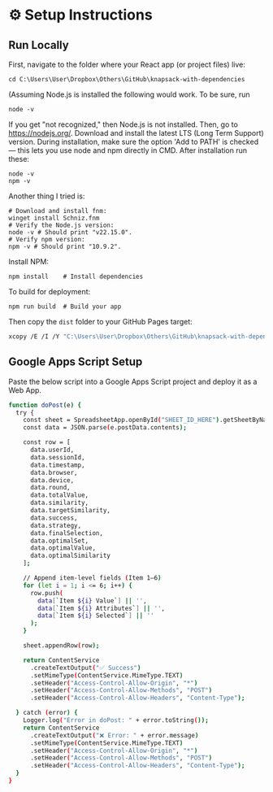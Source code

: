 # ⚙️ Setup Instructions

## Run Locally
First, navigate to the folder where your React app (or project files) live:
```
cd C:\Users\User\Dropbox\Others\GitHub\knapsack-with-dependencies
```
(Assuming Node.js is installed the following would work. To be sure, run 
```
node -v
```
If you get "not recognized," then Node.js is not installed. Then, go to https://nodejs.org/. Download and install the latest LTS (Long Term Support) version. During installation, make sure the option 'Add to PATH' is checked — this lets you use node and npm directly in CMD. After installation run these:

```
node -v
npm -v
```

Another thing I tried is:
```
# Download and install fnm:
winget install Schniz.fnm
# Verify the Node.js version:
node -v # Should print "v22.15.0".
# Verify npm version:
npm -v # Should print "10.9.2".
```

Install NPM:

```
npm install    # Install dependencies
```
To build for deployment:

```
npm run build  # Build your app
```

Then copy the `dist` folder to your GitHub Pages target:

```bash
xcopy /E /I /Y "C:\Users\User\Dropbox\Others\GitHub\knapsack-with-dependencies\dist" "C:\Users\User\Dropbox\Others\GitHub\konstantinosStouras.github.io\lab\knapsack-with-dependencies"
```

## Google Apps Script Setup

Paste the below script into a Google Apps Script project and deploy it as a Web App.
```bash
function doPost(e) {
  try {
    const sheet = SpreadsheetApp.openById("SHEET_ID_HERE").getSheetByName("Sheet1");
    const data = JSON.parse(e.postData.contents);

    const row = [
      data.userId,
      data.sessionId,
      data.timestamp,
      data.browser,
      data.device,
      data.round,
      data.totalValue,
      data.similarity,
      data.targetSimilarity,
      data.success,
      data.strategy,
      data.finalSelection,
      data.optimalSet,
      data.optimalValue,
      data.optimalSimilarity
    ];

    // Append item-level fields (Item 1–6)
    for (let i = 1; i <= 6; i++) {
      row.push(
        data[`Item ${i} Value`] || '',
        data[`Item ${i} Attributes`] || '',
        data[`Item ${i} Selected`] || ''
      );
    }

    sheet.appendRow(row);

    return ContentService
      .createTextOutput("✅ Success")
      .setMimeType(ContentService.MimeType.TEXT)
      .setHeader("Access-Control-Allow-Origin", "*")
      .setHeader("Access-Control-Allow-Methods", "POST")
      .setHeader("Access-Control-Allow-Headers", "Content-Type");

  } catch (error) {
    Logger.log("Error in doPost: " + error.toString());
    return ContentService
      .createTextOutput("❌ Error: " + error.message)
      .setMimeType(ContentService.MimeType.TEXT)
      .setHeader("Access-Control-Allow-Origin", "*")
      .setHeader("Access-Control-Allow-Methods", "POST")
      .setHeader("Access-Control-Allow-Headers", "Content-Type");
  }
}
```

